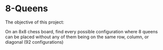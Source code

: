 # 8-Queens

The objective of this project:

On an 8x8 chess board, find every possible configuration where 8 queens can be placed without any of them being on the same row, column, or diagonal (92 configurations)
